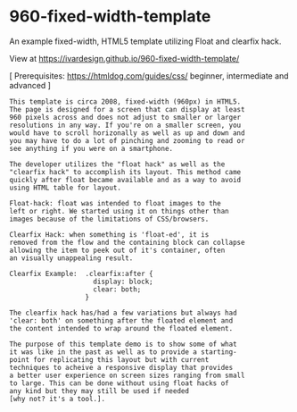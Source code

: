 # 960-fixed-width-template
An example fixed-width, HTML5 template utilizing Float and clearfix hack.

View at https://ivardesign.github.io/960-fixed-width-template/

[ Prerequisites: https://htmldog.com/guides/css/ beginner, intermediate 
  and advanced ]

    This template is circa 2008, fixed-width (960px) in HTML5.
    The page is designed for a screen that can display at least
    960 pixels across and does not adjust to smaller or larger
    resolutions in any way. If you're on a smaller screen, you
    would have to scroll horizonally as well as up and down and
    you may have to do a lot of pinching and zooming to read or
    see anything if you were on a smartphone.

    The developer utilizes the "float hack" as well as the 
    "clearfix hack" to accomplish its layout. This method came
    quickly after float became available and as a way to avoid
    using HTML table for layout.
    
    Float-hack: float was intended to float images to the
    left or right. We started using it on things other than
    images because of the limitations of CSS/browsers.

    Clearfix Hack: when something is 'float-ed', it is
    removed from the flow and the containing block can collapse
    allowing the item to peek out of it's container, often
    an visually unappealing result.  

    Clearfix Example:  .clearfix:after { 
                         display: block;
                         clear: both;
                       }
    
    The clearfix hack has/had a few variations but always had
    'clear: both' on something after the floated element and
    the content intended to wrap around the floated element.

    The purpose of this template demo is to show some of what
    it was like in the past as well as to provide a starting-
    point for replicating this layout but with current 
    techniques to acheive a responsive display that provides 
    a better user experience on screen sizes ranging from small
    to large. This can be done without using float hacks of 
    any kind but they may still be used if needed 
    [why not? it's a tool.].
